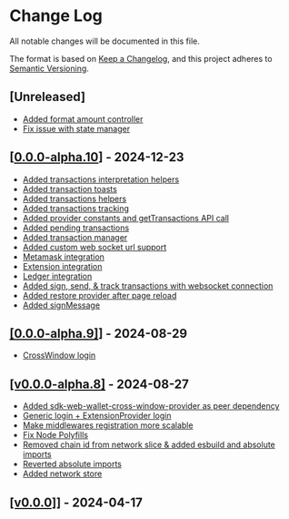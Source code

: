 # Change Log

All notable changes will be documented in this file.

The format is based on [Keep a Changelog](https://keepachangelog.com/en/1.0.0/),
and this project adheres to [Semantic Versioning](https://semver.org/spec/v2.0.0.html).

## [Unreleased]

- [Added format amount controller](https://github.com/multiversx/mx-sdk-dapp-core/pull/59)
- [Fix issue with state manager](https://github.com/multiversx/mx-sdk-dapp-core/pull/58)

## [[0.0.0-alpha.10](https://github.com/multiversx/mx-sdk-dapp-core/pull/56)] - 2024-12-23

- [Added transactions interpretation helpers](https://github.com/multiversx/mx-sdk-dapp-core/pull/55)
- [Added transaction toasts](https://github.com/multiversx/mx-sdk-dapp-core/pull/53)
- [Added transactions helpers](https://github.com/multiversx/mx-sdk-dapp-core/pull/52)
- [Added transactions tracking](https://github.com/multiversx/mx-sdk-dapp-core/pull/51)
- [Added provider constants and getTransactions API call](https://github.com/multiversx/mx-sdk-dapp-core/pull/50)
- [Added pending transactions](https://github.com/multiversx/mx-sdk-dapp-core/pull/48)
- [Added transaction manager](https://github.com/multiversx/mx-sdk-dapp-core/pull/41)
- [Added custom web socket url support](https://github.com/multiversx/mx-sdk-dapp-core/pull/35)
- [Metamask integration](https://github.com/multiversx/mx-sdk-dapp-core/pull/27)
- [Extension integration](https://github.com/multiversx/mx-sdk-dapp-core/pull/26)
- [Ledger integration](https://github.com/multiversx/mx-sdk-dapp-core/pull/22)
- [Added sign, send, & track transactions with websocket connection](https://github.com/multiversx/mx-sdk-dapp-core/pull/21)
- [Added restore provider after page reload](https://github.com/multiversx/mx-sdk-dapp-core/pull/19)
- [Added signMessage](https://github.com/multiversx/mx-sdk-dapp-core/pull/18)

## [[0.0.0-alpha.9]](https://github.com/multiversx/mx-sdk-dapp-core)] - 2024-08-29

- [CrossWindow login](https://github.com/multiversx/mx-sdk-dapp-core/pull/13)

## [[v0.0.0-alpha.8]](https://github.com/multiversx/mx-sdk-dapp-core/pull/16) - 2024-08-27

- [Added sdk-web-wallet-cross-window-provider as peer dependency](https://github.com/multiversx/mx-sdk-dapp-core/pull/14)
- [Generic login + ExtensionProvider login](https://github.com/multiversx/mx-sdk-dapp-core/pull/12)
- [Make middlewares registration more scalable](https://github.com/multiversx/mx-sdk-dapp-core/pull/11)
- [Fix Node Polyfills](https://github.com/multiversx/mx-sdk-dapp-core/pull/10)
- [Removed chain id from network slice & added esbuild and absolute imports](https://github.com/multiversx/mx-sdk-dapp-core/pull/3)
- [Reverted absolute imports](https://github.com/multiversx/mx-sdk-dapp-core/pull/2)
- [Added network store](https://github.com/multiversx/mx-sdk-dapp-core/pull/1)

## [[v0.0.0]](https://github.com/multiversx/mx-sdk-dapp-core)] - 2024-04-17

